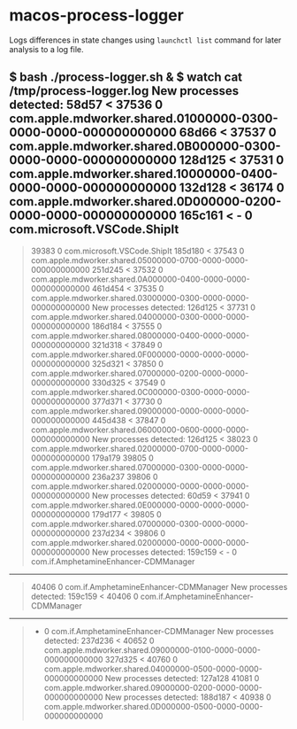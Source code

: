 # macos-process-logger
Logs differences in state changes using `launchctl list` command for later analysis to a log file.

$ bash ./process-logger.sh &
$ watch cat /tmp/process-logger.log
New processes detected:
58d57
< 37536	0	com.apple.mdworker.shared.01000000-0300-0000-0000-000000000000
68d66
< 37537	0	com.apple.mdworker.shared.0B000000-0300-0000-0000-000000000000
128d125
< 37531	0	com.apple.mdworker.shared.10000000-0400-0000-0000-000000000000
132d128
< 36174	0	com.apple.mdworker.shared.0D000000-0200-0000-0000-000000000000
165c161
< -	0	com.microsoft.VSCode.ShipIt
---
> 39383	0	com.microsoft.VSCode.ShipIt
185d180
< 37543	0	com.apple.mdworker.shared.05000000-0700-0000-0000-000000000000
251d245
< 37532	0	com.apple.mdworker.shared.0A000000-0400-0000-0000-000000000000
461d454
< 37535	0	com.apple.mdworker.shared.03000000-0300-0000-0000-000000000000
New processes detected:
126d125
< 37731	0	com.apple.mdworker.shared.04000000-0300-0000-0000-000000000000
186d184
< 37555	0	com.apple.mdworker.shared.08000000-0400-0000-0000-000000000000
321d318
< 37849	0	com.apple.mdworker.shared.0F000000-0000-0000-0000-000000000000
325d321
< 37850	0	com.apple.mdworker.shared.07000000-0200-0000-0000-000000000000
330d325
< 37549	0	com.apple.mdworker.shared.0C000000-0300-0000-0000-000000000000
377d371
< 37730	0	com.apple.mdworker.shared.09000000-0000-0000-0000-000000000000
445d438
< 37847	0	com.apple.mdworker.shared.06000000-0600-0000-0000-000000000000
New processes detected:
126d125
< 38023	0	com.apple.mdworker.shared.02000000-0700-0000-0000-000000000000
179a179
> 39805	0	com.apple.mdworker.shared.07000000-0300-0000-0000-000000000000
236a237
> 39806	0	com.apple.mdworker.shared.02000000-0000-0000-0000-000000000000
New processes detected:
60d59
< 37941	0	com.apple.mdworker.shared.0E000000-0000-0000-0000-000000000000
179d177
< 39805	0	com.apple.mdworker.shared.07000000-0300-0000-0000-000000000000
237d234
< 39806	0	com.apple.mdworker.shared.02000000-0000-0000-0000-000000000000
New processes detected:
159c159
< -	0	com.if.AmphetamineEnhancer-CDMManager
---
> 40406	0	com.if.AmphetamineEnhancer-CDMManager
New processes detected:
159c159
< 40406	0	com.if.AmphetamineEnhancer-CDMManager
---
> -	0	com.if.AmphetamineEnhancer-CDMManager
New processes detected:
237d236
< 40652	0	com.apple.mdworker.shared.09000000-0100-0000-0000-000000000000
327d325
< 40760	0	com.apple.mdworker.shared.04000000-0500-0000-0000-000000000000
New processes detected:
127a128
> 41081	0	com.apple.mdworker.shared.09000000-0200-0000-0000-000000000000
New processes detected:
188d187
< 40938	0	com.apple.mdworker.shared.0D000000-0500-0000-0000-000000000000
